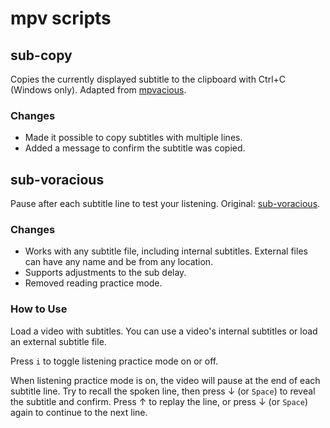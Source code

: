 # mpv scripts
## sub-copy
Copies the currently displayed subtitle to the clipboard with Ctrl+C (Windows only). Adapted from [mpvacious](https://github.com/Ajatt-Tools/mpvacious/blob/windows/subs2srs.lua). 

### Changes
* Made it possible to copy subtitles with multiple lines.
* Added a message to confirm the subtitle was copied.

## sub-voracious
Pause after each subtitle line to test your listening. Original: [sub-voracious](https://github.com/kelciour/mpv-scripts/blob/master/sub-voracious.lua).

### Changes
* Works with any subtitle file, including internal subtitles. External files can have any name and be from any location.
* Supports adjustments to the sub delay.
* Removed reading practice mode.

### How to Use
Load a video with subtitles. You can use a video's internal subtitles or load an external subtitle file.

Press `i` to toggle listening practice mode on or off.

When listening practice mode is on, the video will pause at the end of each subtitle line. Try to recall the spoken line, then press &#8595; (or `Space`) to reveal the subtitle and confirm. Press &#8593; to replay the line, or press &#8595; (or `Space`) again to continue to the next line.